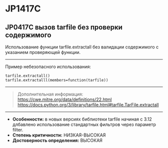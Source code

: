# JP1417C 
## JP0417C вызов tarfile без проверки содержимого
Использование функции tarfile.extractall без валидации содержимого с указанием
проверяющей функции.


---
Пример небезопасного использования:
```
tarfile.extractall()
tarfile.extractalll(members=function(tarfile))
```
---
> Дополнительная информация:
> <https://cwe.mitre.org/data/definitions/22.html>
> <https://docs.python.org/3/library/tarfile.html#tarfile.TarFile.extractall>
---
* __Особенности:__ в новых версиях библиотеки tarfile начиная с 3.12 длбавлено
использование стандартных фильтров через параметр filter.
* __Степень критичности:__ НИЗКАЯ-ВЫСОКАЯ
* __Достоверность определения:__ ВЫСОКАЯ